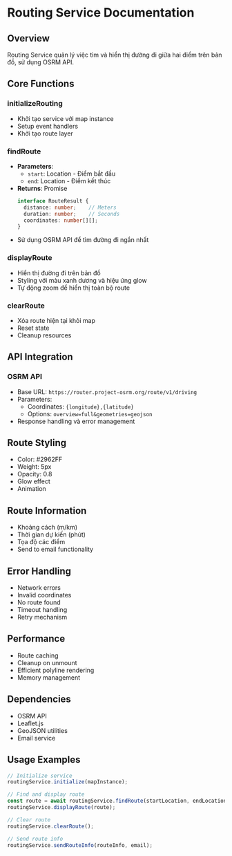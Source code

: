 # Routing Service Documentation

## Overview
Routing Service quản lý việc tìm và hiển thị đường đi giữa hai điểm trên bản đồ, sử dụng OSRM API.

## Core Functions

### initializeRouting
- Khởi tạo service với map instance
- Setup event handlers
- Khởi tạo route layer

### findRoute
- **Parameters**:
  - `start`: Location - Điểm bắt đầu
  - `end`: Location - Điểm kết thúc
- **Returns**: Promise<RouteResult>
  ```typescript
  interface RouteResult {
    distance: number;    // Meters
    duration: number;    // Seconds
    coordinates: number[][];
  }
  ```
- Sử dụng OSRM API để tìm đường đi ngắn nhất

### displayRoute
- Hiển thị đường đi trên bản đồ
- Styling với màu xanh dương và hiệu ứng glow
- Tự động zoom để hiển thị toàn bộ route

### clearRoute
- Xóa route hiện tại khỏi map
- Reset state
- Cleanup resources

## API Integration

### OSRM API
- Base URL: `https://router.project-osrm.org/route/v1/driving`
- Parameters:
  - Coordinates: `{longitude},{latitude}`
  - Options: `overview=full&geometries=geojson`
- Response handling và error management

## Route Styling
- Color: #2962FF
- Weight: 5px
- Opacity: 0.8
- Glow effect
- Animation

## Route Information
- Khoảng cách (m/km)
- Thời gian dự kiến (phút)
- Tọa độ các điểm
- Send to email functionality

## Error Handling
- Network errors
- Invalid coordinates
- No route found
- Timeout handling
- Retry mechanism

## Performance
- Route caching
- Cleanup on unmount
- Efficient polyline rendering
- Memory management

## Dependencies
- OSRM API
- Leaflet.js
- GeoJSON utilities
- Email service

## Usage Examples
```typescript
// Initialize service
routingService.initialize(mapInstance);

// Find and display route
const route = await routingService.findRoute(startLocation, endLocation);
routingService.displayRoute(route);

// Clear route
routingService.clearRoute();

// Send route info
routingService.sendRouteInfo(routeInfo, email);
```
